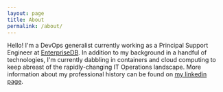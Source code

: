 ```yaml
---
layout: page
title: About
permalink: /about/
---
```


Hello!  I'm a DevOps generalist currently working as a Principal Support Engineer at [EnterpriseDB](http://www.enterprisedb.com).  In addition to my background in a handful of technologies, I'm currently dabbling in containers and cloud computing to keep abreast of the rapidly-changing IT Operations landscape.  More information about my professional history can be found on [my linkedin page](https://www.linkedin.com/in/richyen/).

